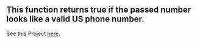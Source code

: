 ## This function returns true if the passed number looks like a valid US phone number.

See this Project [here](https://codepen.io/RobisonTorres/full/WNBXXZL).